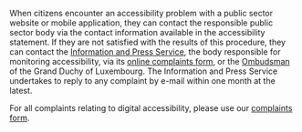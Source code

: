 When citizens encounter an accessibility problem with a public sector website or mobile application, they can contact the responsible public sector body via the contact information available in the accessibility statement.
If they are not satisfied with the results of this procedure, they can contact the [Information and Press Service](https://sip.gouvernement.lu/en.html), the body responsible for monitoring accessibility, via its [online complaints form](https://sip.gouvernement.lu/fr/support/reclamation-accessibilite.html), or the [Ombudsman](http://www.ombudsman.lu/) of the Grand Duchy of Luxembourg. The Information and Press Service undertakes to reply to any complaint by e-mail within one month at the latest.

For all complaints relating to digital accessibility, please use our [complaints form](https://sip.gouvernement.lu/fr/support/reclamation-accessibilite.html).